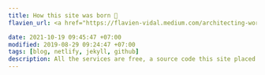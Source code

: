 ```yaml
---
title: How this site was born 👶
flavien_url: <a href="https://flavien-vidal.medium.com/architecting-worlds-largest-biometric-identity-system-aadhaar-experience-a632f0fa05f3" target="_blank" rel="noopener">Architecting World’s Largest Biometric Identity System:</a> 

date: 2021-10-19 09:45:47 +07:00
modified: 2019-08-29 09:24:47 +07:00
tags: [blog, netlify, jekyll, github]
description: All the services are free, a source code this site placed on github repository and intergration with netlify service, another service that you can use is github page for hosting your own static site.
---
```

